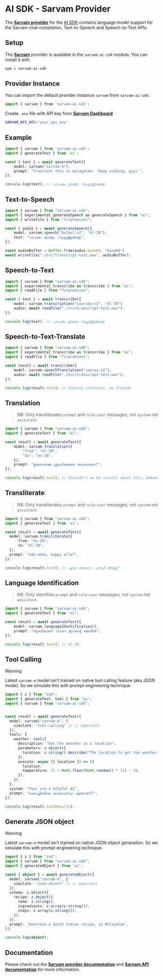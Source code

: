 # AI SDK - Sarvam Provider

The **[Sarvam provider](https://ai-sdk.dev/providers/ai-sdk-providers/sarvam)** for the [AI SDK](https://ai-sdk.dev/docs)
contains language model support for the Sarvam chat completion, Text-to-Speech and Speech-to-Text APIs.

## Setup

The **[Sarvam](http://sarvam.ai)** provider is available in the `sarvam-ai-sdk` module. You can install it with

```bash
npm i sarvam-ai-sdk
```

## Provider Instance

You can import the default provider instance `sarvam` from `sarvam-ai-sdk`:

```ts
import { sarvam } from 'sarvam-ai-sdk';
```

Create `.env` file with API key from **[Sarvam Dashboard](https://dashboard.sarvam.ai/)**
```bash
SARVAM_API_KEY="your_api_key"
```

## Example

```ts
import { sarvam } from 'sarvam-ai-sdk';
import { generateText } from 'ai';

const { text } = await generateText({
    model: sarvam("sarvam-m"),
    prompt: "Translate this to malayalam: 'Keep cooking, guys'",
});

console.log(text); // പാചകം തുടരൂ, സുഹൃത്തുക്കളേ
```

## Text-to-Speech

```ts
import { sarvam } from "sarvam-ai-sdk";
import { experimental_generateSpeech as generateSpeech } from "ai";
import { writeFile } from "fs/promises";

const { audio } = await generateSpeech({
    model: sarvam.speech("bulbul:v2", "ml-IN"),
    text: "പാചകം തുടരൂ, സുഹൃത്തുക്കളേ",
});

const audioBuffer = Buffer.from(audio.base64, "base64")
await writeFile("./src/transcript-test.wav", audioBuffer);
```

## Speech-to-Text

```ts
import { sarvam } from "sarvam-ai-sdk";
import { experimental_transcribe as transcribe } from "ai";
import { readFile } from "fs/promises";

const { text } = await transcribe({
    model: sarvam.transcription("saarika:v2", "ml-IN")
    audio: await readFile("./src/transcript-test.wav"),
});

console.log(text); // പാചകം തുടരും സുഹൃത്തുക്കളെ
```

## Speech-to-Text-Translate

```ts
import { sarvam } from "sarvam-ai-sdk";
import { experimental_transcribe as transcribe } from "ai";
import { readFile } from "fs/promises";

const result = await transcribe({
    model: sarvam.speechTranslation("saaras:v2"),
    audio: await readFile("./src/transcript-test.wav"),
});

console.log(result.text); // Cooking continues, my friends
```

## Translation

> NB: Only transliterates `prompt` and `role:user` messages, not `system` not `assistant`.

```ts
import { sarvam } from "sarvam-ai-sdk";
import { generateText } from "ai";

const result = await generateText({
    model: sarvam.translation({
        "from": "ml-IN",
        "to": "en-IN",
    }),
    prompt: "ഇതൊക്കെ ശ്രദ്ധിക്കണ്ടേ അംബാനെ?",
});

console.log(result.text); // Shouldn't we be careful about this, Ambane?
```

## Transliterate

> NB: Only transliterates `prompt` and `role:user` messages, not `system` not `assistant`.

```ts
import { sarvam } from "sarvam-ai-sdk";
import { generateText } from "ai";

const result = await generateText({
  model: sarvam.transliterate({
      from: "en-IN",
      to: "ml-IN",
  }),
  prompt: "eda mone, happy alle?",
});

console.log(result.text); // എടാ മോനെ, ഹാപ്പി അല്ലേ?
```

## Language Identification

> NB: Only identifies `prompt` and `role:user` messages, not `system` not `assistant`.

```ts
import { sarvam } from "sarvam-ai-sdk";
import { generateText } from "ai";

const result = await generateText({
    model: sarvam.languageIdentification(),
    prompt: "ബുദ്ധിയാണ് സാറേ ഇവൻ്റെ മെയിൻ",
});

console.log(result.text); // ml-IN
```

## Tool Calling

> [!WARNING]
> Latest `sarvam-m` model isn't trained on native tool calling feature (aka JSON mode). So we simulate this with prompt engineering technique.

```ts
import { z } from "zod";
import { generateText, tool } from "ai";
import { sarvam } from "sarvam-ai-sdk";


const result = await generateText({
  model: sarvam("sarvam-m", {
    simulate: "tool-calling" // ⚠️ important
  }),
  tools: {
    weather: tool({
      description: "Get the weather in a location",
      parameters: z.object({
        location: z.string().describe("The location to get the weather for"),
      }),
      execute: async ({ location }) => ({
        location,
        temperature: 72 + Math.floor(Math.random() * 21) - 10,
      }),
    }),
  },
  system: "Your are a helpful AI",
  prompt: "കൊച്ചിയിലെ കാലാവസ്ഥ എന്താണ്?",
});

console.log(result.toolResults);
```
## Generate JSON object

> [!WARNING]
> Latest `sarvam-m` model isn't trained on native JSON object generation. So we simulate this with prompt engineering technique.

```ts
import { z } from "zod";
import { sarvam } from "sarvam-ai-sdk";
import { generateObject } from 'ai';

const { object } = await generateObject({
  model: sarvam("sarvam-m", {
    simulate: "json-object" // ⚠️ important
  }),
  schema: z.object({
    recipe: z.object({
      name: z.string(),
      ingredients: z.array(z.string()),
      steps: z.array(z.string()),
    }),
  }),
  prompt: 'Generate a South Indian recipe, in Malayalam',
});

console.log(object);
```

## Documentation

Please check out the **[Sarvam provider documentation](https://ai-sdk.dev/providers/ai-sdk-providers/sarvam)** and **[Sarvam API documentation](https://docs.sarvam.ai)** for more information.
